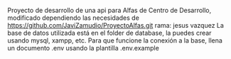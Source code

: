 Proyecto de desarrollo de una api para Alfas de Centro de Desarrollo, modificado dependiendo las necesidades de https://github.com/JaviZamudio/ProyectoAlfas.git rama: jesus vazquez
La base de datos utilizada está en el folder de database, la puedes crear usando mysql, xampp, etc. 
Para que funcione la conexión a la base, llena un documento .env usando la plantilla .env.example
